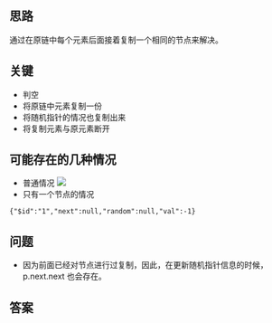## 思路
通过在原链中每个元素后面接着复制一个相同的节点来解决。

## 关键
+ 判空
+ 将原链中元素复制一份
+ 将随机指针的情况也复制出来
+ 将复制元素与原元素断开

## 可能存在的几种情况
+ 普通情况
![](https://discuss.leetcode.com/uploads/files/1470150906153-2yxeznm.png)
+ 只有一个节点的情况
```
{"$id":"1","next":null,"random":null,"val":-1}
```

## 问题
+ 因为前面已经对节点进行过复制，因此，在更新随机指针信息的时候，p.next.next 也会存在。

## 答案
